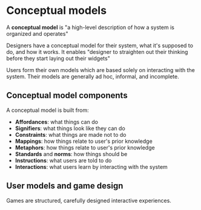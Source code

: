 # Conceptual models

A **conceptual model** is "a high-level description of how a system is organized and operates"

Designers have a conceptual model for their system, what it's supposed to do, and how it works. It enables "designer to straighten out their thinking before they start laying out their widgets"

Users form their own models which are based solely on interacting with the system. Their models are generally ad hoc, informal, and incomplete.

## Conceptual model components

A conceptual model is built from:

- **Affordances**: what things can do
- **Signifiers**: what things look like they can do
- **Constraints**: what things are made not to do
- **Mappings**: how things relate to user's prior knowledge
- **Metaphors**: how things relate to user's prior knowledge
- **Standards** and **norms**: how things should be
- **Instructions**: what users are told to do
- **Interactions**: what users learn by interacting with the system

## User models and game design

Games are structured, carefully designed interactive experiences.
